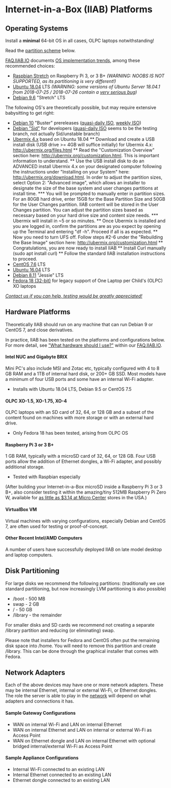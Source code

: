 # Internet-in-a-Box (IIAB) Platforms

## Operating Systems

Install a **minimal** 64-bit OS in all cases, OLPC laptops notwithstanding!

Read the [partition scheme](https://github.com/iiab/iiab/wiki/IIAB-Platforms#disk-partitioning) below.

[FAQ.IIAB.IO](http://FAQ.IIAB.IO) documents [OS implementation trends](http://FAQ.IIAB.IO#What_OS_should_I_use.3F), among these recommended choices:

* [Raspbian Stretch](https://www.raspberrypi.org/downloads/raspbian/) on Raspberry Pi 3, or 3 B+ _(WARNING: NOOBS IS NOT SUPPORTED, as its partitioning is very different!)_
* [Ubuntu 18.04](http://releases.ubuntu.com/18.04/) LTS _(WARNING: some versions of Ubuntu Server 18.04.1 from 	2018-07-25 / 2018-07-26 contain a [very serious bug](https://github.com/iiab/iiab/wiki/IIAB-6.6-Release-Notes#known-issues))_
* [Debian 9.6](https://www.debian.org/releases/stretch/) "Stretch" LTS

The following OS's are theoretically possible, but may require extensive babysitting to get right:
* [Debian 10](https://www.debian.org/devel/debian-installer/) "Buster" prereleases ([quasi-daily ISO](https://cdimage.debian.org/cdimage/daily-builds/daily/arch-latest/amd64/), [weekly ISO](https://cdimage.debian.org/cdimage/weekly-builds/amd64/iso-cd/))
* [Debian "Sid"](https://wiki.debian.org/InstallFAQ#Q._How_do_I_install_.22unstable.22_.28.22sid.22.29.3F) for developers ([quasi-daily ISO](https://cdimage.debian.org/mirror/cdimage/daily-builds/sid_d-i/arch-latest/amd64/) seems to be the testing branch, not actually Sid/unstable branch)
* [Ubermix 4.x](http://wiki.ubermix.org/page/Ubermix_Changelog) based on Ubuntu 18.04
** Download and create a USB install disk (USB drive >= 4GB will suffice initially) for Ubermix 4.x: http://ubermix.org/files.html
** Read the "Customization Overview" section here: http://ubermix.org/customization.html. This is important information to understand. 
** Use the USB install disk to do an ADVANCED install Ubermix 4.x on your designated computer following the instructions under "Installing on your System" here: http://ubermix.org/download.html. In order to adjust the partition sizes, select Option 2: "Advanced image", which allows an installer to designate the size of the base system and user changes partitions at install time. 
*** You will be prompted to manually enter in partition sizes. For an 80GB hard drive, enter 15GB for the Base Partition Size and 50GB for the User Changes partition. IIAB content will be stored in the User Changes partition. You can adjust the partition sizes based as necessary based on your hard drive size and content size needs. 
*** Ubermix will install in ~5 or so minutes.
** Once Ubermix is installed and you are logged in, confirm the partitions are as you expect by opening up the Terminal and entering "df -h". Proceed if all is as expected. 
** Now you need to turn UFS off. Follow steps #2-6 under the "Rebuilding the Base Image" section here: http://ubermix.org/customization.html
** Congratulations, you are now ready to install IIAB
** Install Curl manually (sudo apt install curl)
** Follow the standard IIAB installation instructions to proceed. 
* [CentOS 7.6](https://www.centos.org/download/) LTS
* [Ubuntu 16.04](http://releases.ubuntu.com/16.04/) LTS
* [Debian 8.11](https://www.debian.org/releases/jessie/debian-installer/) "Jessie" LTS
* [Fedora 18 (32-bit)](http://wiki.laptop.org/go/Releases) for legacy support of One Laptop per Child's (OLPC) XO laptops

_[Contact us if you can help, testing would be greatly appreciated!](http://FAQ.IIAB.IO#What_are_the_best_places_for_community_support.3F)_

## Hardware Platforms

Theoretically IIAB should run on any machine that can run Debian 9 or CentOS 7, and close derivatives.

In practice, IIAB has been tested on the platforms and configurations below.  For more detail, see ["What hardware should I use?"](http://FAQ.IIAB.IO#What_hardware_should_I_use.3F) within our [FAQ.IIAB.IO](http://FAQ.IIAB.IO).

#### Intel NUC and Gigabyte BRIX

Mini PC's also include MSI and Zotac etc, typically configured with 4 to 8 GB RAM and a 1TB of internal hard disk, or 200+ GB SSD. Most models have a minimum of four USB ports and some have an internal Wi-Fi adapter.

- Installs with Ubuntu 18.04 LTS, Debian 9.5 or CentOS 7.5

#### OLPC XO-1.5, XO-1.75, XO-4

OLPC laptops with an SD card of 32, 64, or 128 GB and a subset of the content found on machines with more storage or with an external hard drive.

- Only Fedora 18 has been tested, arising from OLPC OS

#### Raspberry Pi 3 or 3 B+

1 GB RAM, typically with a microSD card of 32, 64, or 128 GB.  Four USB ports allow the addition of Ethernet dongles, a Wi-Fi adapter, and possibly additional storage.

- Tested with Raspbian especially

(After building your Internet-in-a-Box microSD inside a Raspberry Pi 3 or 3 B+, also consider testing it within the amazing/tiny 512MB Raspberry Pi Zero W, available for [as little as $3.14 at Micro Center](http://www.microcenter.com/product/486575/zero_w) stores in the USA.)

#### VirtualBox VM

Virtual machines with varying configurations, especially Debian and CentOS 7, are often used for testing or proof-of-concept.

#### Other Recent Intel/AMD Computers

A number of users have successfully deployed IIAB on late model desktop and laptop computers.

## Disk Partitioning

For large disks we recommend the following partitions: (traditionally we use standard partitioning, but now increasingly LVM partitioning is also possible)
* /boot - 500 MB
* swap - 2 GB
* / - 50 GB
* /library - the remainder

For smaller disks and SD cards we recommend not creating a separate /library partition and reducing (or eliminating) swap.

Please note that installers for Fedora and CentOS often put the remaining disk space into /home.  You will need to remove this partition and create /library.  This can be done through the graphical installer that comes with Fedora.

## Network Adapters

Each of the above devices may have one or more network adapters.  These may be internal Ethernet, internal or external Wi-Fi, or Ethernet dongles.  The role the server is able to play in the [network](https://github.com/iiab/iiab/wiki/IIAB-Networking) will depend on what adapters and connections it has.

#### Sample Gateway Configurations

* WAN on internal Wi-Fi and LAN on internal Ethernet
* WAN on internal Ethernet and LAN on internal or external Wi-Fi as Access Point
* WAN on Ethernet dongle and LAN on internal Ethernet with optional bridged internal/external Wi-Fi as Access Point

#### Sample Appliance Configurations

* Internal Wi-Fi connected to an existing LAN
* Internal Ethernet connected to an existing LAN
* Ethernet dongle connected to an existing LAN